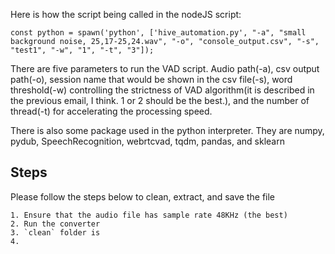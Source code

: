 Here is how the script being called in the nodeJS script:

    const python = spawn('python', ['hive_automation.py', "-a", "small background noise, 25,17-25,24.wav", "-o", "console_output.csv", "-s", "test1", "-w", "1", "-t", "3"]);

There are five parameters to run the VAD script. Audio path(-a), csv output path(-o), session name that would be shown in the csv file(-s), word threshold(-w) controlling the strictness of VAD algorithm(it is described in the previous email, I think. 1 or 2 should be the best.), and the number of thread(-t) for accelerating the processing speed.

There is also some package used in the python interpreter. They are numpy, pydub, SpeechRecognition, webrtcvad, tqdm, pandas, and sklearn

## Steps

Please follow the steps below to clean, extract, and save the file

    1. Ensure that the audio file has sample rate 48KHz (the best)
    2. Run the converter
    3. `clean` folder is
    4.
